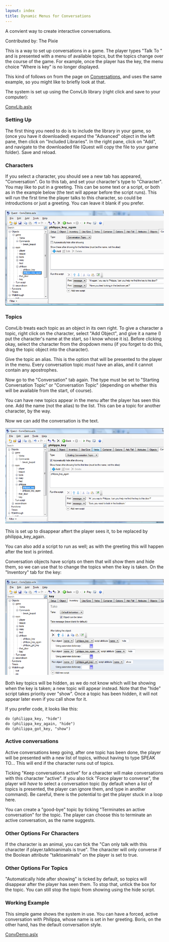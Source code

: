 ```yaml
---
layout: index
title: Dynamic Menus for Conversations
---
```


A convient way to create interactive conversations.

Contributed by: The Pixie

This is a way to set up conversations in a game. The player types "Talk To <character>" and is presented with a menu of available topics, but the topics change over the course of the game. For example, once the player has the key, the menu choice "Where is key" is no longer displayed.

This kind of follows on from the page on [Conversations](conversations.html), and uses the same example, so you might like to briefly look at that.

The system is set up using the ConvLib library (right click and save to your computer):

[ConvLib.aslx]({{site.baseurl}}/files/ConvLib.aslx)

### Setting Up

The first thing you need to do is to include the library in your game, so (once you have it downloaded) expand the "Advanced" object in the left pane, then click on "Included Libraries". In the right pane, click on "Add", and navigate to the downloaded file (Quest will copy the file to your game folder). Save and reload.


### Characters

If you select a character, you should see a new tab has appeared, "Conversation". Go to this tab, and set your character's type to "Character". You may like to put in a greeting. This can be some text or a script, or both as in the example below (the text will appear before the script runs). This will run the first time the player talks to this character, so could be introductions or just a greeting. You can leave it blank if you prefer.

![](Talk5.png "Talk5.png")


### Topics

ConvLib treats each topic as an object in its own right. To give a character a topic, right click on the character, select "Add Object", and give it a name (I put the character's name at the start, so I know whose it is). Before clicking okay, select the character from the dropdown menu (if you forget to do this, drag the topic object into the character).

Give the topic an alias. This is the option that will be presented to the player in the menu. Every conversation topic *must* have an alias, and it cannot contain any apostrophes.

Now go to the "Conversation" tab again. The type must be set to "Starting Conversation Topic" or "Conversation Topic" (depending on whether this will be available from the start, of course).

You can have new topics appear in the menu after the player has seen this one. Add the name (not the alias) to the list. This can be a topic for another character, by the way.

Now we can add the conversation is the text.

![](Talk4.png "Talk4.png")

This is set up to disappear aftert the player sees it, to be replaced by philippa\_key\_again.

You can also add a script to run as well; as with the greeting this will happen after the text is printed.

Conversation objects have scripts on them that will show them and hide them, so we can use that to change the topics when the key is taken. On the "Inventory" tab for the key:

![](Talk6.png "Talk6.png")

Both key topics will be hidden, as we do not know which will be showing when the key is taken; a new topic will appear instead. Note that the "hide" script takes priority over "show". Once a topic has been hidden, it will not appear later even if you call show for it.

If you prefer code, it looks like this:

    do (philippa_key, "hide")
    do (philippa_key_again, "hide")
    do (philippa_got_key, "show")

    
### Active conversations    
    
Active conversations keep going, after one topic has been done, the player will be presented with a new list of topics, without having to type SPEAK TO... This will end if the character runs out of topics.

Ticking "Keep conversations active" for a character will make conversations with this character "active". If you also tick "Force player to converse", the player will *have* to select a conversation topic (by default when a list of topics is presented, the player can ignore them, and type in another command). Be careful, there is the potential to get the player stuck in a loop here.

You can create a "good-bye" topic by ticking "Terminates an active conversation" for the topic. The player can choose this to terminate an active conversation, as the name suggests.
    
    
### Other Options For Characters

If the character is an animal, you can tick the "Can only talk with this character if player.talktoanimals is true". The character will only converse if the Boolean attribute "talktoanimals" on the player is set to true.


### Other Options For Topics

"Automatically hide after showing" is ticked by default, so topics will disappear after the player has seen them. To stop that, untick the box for the topic. You can still stop the topic from showing using the hide script.



### Working Example

This simple game shows the system in use. You can have a forced, active conversation with Philippa, whose name is set in her greeting. Boris, on the other hand, has the default conversation style.

[ConvDemo.aslx]({{site.baseurl}}/files/ConvDemo.aslx)
